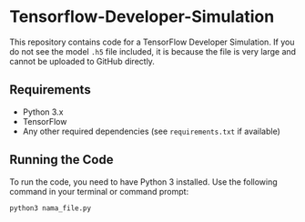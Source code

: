 # Tensorflow-Developer-Simulation

This repository contains code for a TensorFlow Developer Simulation. If you do not see the model `.h5` file included, it is because the file is very large and cannot be uploaded to GitHub directly.

## Requirements

- Python 3.x
- TensorFlow
- Any other required dependencies (see `requirements.txt` if available)

## Running the Code

To run the code, you need to have Python 3 installed. Use the following command in your terminal or command prompt:

```bash
python3 nama_file.py
